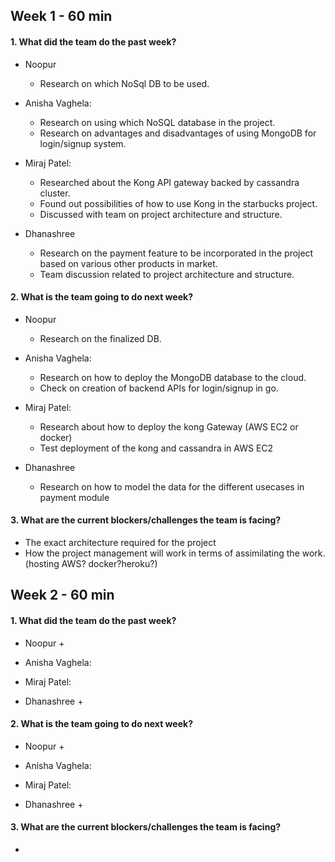 ## Week 1 - 60 min

#### 1.  What did the team do the past week?

* Noopur
	+ Research on which NoSql DB to be used.
     
* Anisha Vaghela:
	+ Research on using which NoSQL database in the project.
	+ Research on advantages and disadvantages of using MongoDB for login/signup system.
      
* Miraj Patel:
    + Researched about the Kong API gateway backed by cassandra cluster.
    + Found out possibilities of how to use Kong in the starbucks project.
    + Discussed with team on project architecture and structure.
* Dhanashree
     + Research on the payment feature to be incorporated in the project based on various other products in market.
     + Team discussion related to project architecture and structure.
     
#### 2.  What is the team going to do next week?

* Noopur
	+ Research on the finalized DB.
     
* Anisha Vaghela:
	+ Research on how to deploy the MongoDB database to the cloud.
    + Check on creation of backend APIs for login/signup in go.
      
* Miraj Patel:
    + Research about how to deploy the kong Gateway (AWS EC2 or docker)
    + Test deployment of the kong and cassandra in AWS EC2
* Dhanashree
    + Research on how to model the data for the different usecases in payment module

#### 3.  What are the current blockers/challenges the team is facing?
* The exact architecture required for the project
* How the project management will work in terms of assimilating the work. (hosting AWS? docker?heroku?)

## Week 2 - 60 min

#### 1.  What did the team do the past week?

* Noopur
	+ 
     
* Anisha Vaghela:
	
      
* Miraj Patel:
   
* Dhanashree
     + 
     
#### 2.  What is the team going to do next week?

* Noopur
	+ 
     
* Anisha Vaghela:
	
* Miraj Patel:
   
* Dhanashree
    + 

#### 3.  What are the current blockers/challenges the team is facing?
* 
